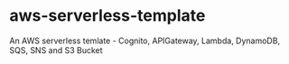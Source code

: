 # aws-serverless-template
An AWS serverless temlate - Cognito, APIGateway, Lambda, DynamoDB, SQS, SNS and S3 Bucket
